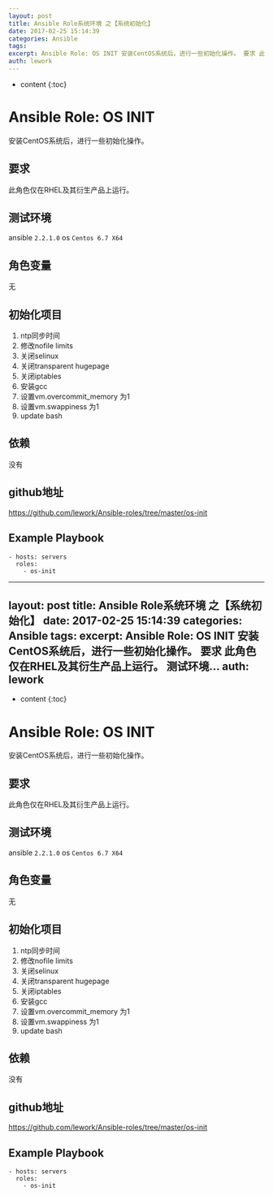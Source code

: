 ```yaml
---
layout: post
title: Ansible Role系统环境 之【系统初始化】
date: 2017-02-25 15:14:39
categories: Ansible
tags:
excerpt: Ansible Role: OS INIT 安装CentOS系统后，进行一些初始化操作。 要求 此角色仅在RHEL及其衍生产品上运行。 测试环境...
auth: lework
---
```

* content
{:toc}

# Ansible Role: OS INIT

安装CentOS系统后，进行一些初始化操作。

## 要求

此角色仅在RHEL及其衍生产品上运行。

## 测试环境

ansible `2.2.1.0`
os `Centos 6.7 X64`

## 角色变量
无

## 初始化项目

1. ntp同步时间
2. 修改nofile limits
3. 关闭selinux
4. 关闭transparent hugepage
5. 关闭iptables
6. 安装gcc
7. 设置vm.overcommit_memory 为1
8. 设置vm.swappiness 为1
9. update bash


## 依赖

没有

## github地址
https://github.com/lework/Ansible-roles/tree/master/os-init

## Example Playbook

    - hosts: servers
      roles:
        - os-init
---
layout: post
title: Ansible Role系统环境 之【系统初始化】
date: 2017-02-25 15:14:39
categories: Ansible
tags:
excerpt: Ansible Role: OS INIT 安装CentOS系统后，进行一些初始化操作。 要求 此角色仅在RHEL及其衍生产品上运行。 测试环境...
auth: lework
---
* content
{:toc}

# Ansible Role: OS INIT

安装CentOS系统后，进行一些初始化操作。

## 要求

此角色仅在RHEL及其衍生产品上运行。

## 测试环境

ansible `2.2.1.0`
os `Centos 6.7 X64`

## 角色变量
无

## 初始化项目

1. ntp同步时间
2. 修改nofile limits
3. 关闭selinux
4. 关闭transparent hugepage
5. 关闭iptables
6. 安装gcc
7. 设置vm.overcommit_memory 为1
8. 设置vm.swappiness 为1
9. update bash


## 依赖

没有

## github地址
https://github.com/lework/Ansible-roles/tree/master/os-init

## Example Playbook

    - hosts: servers
      roles:
        - os-init
